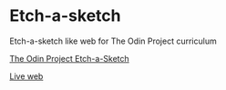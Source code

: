 # Etch-a-sketch

Etch-a-sketch like web for The Odin Project curriculum

[The Odin Project Etch-a-Sketch](https://www.theodinproject.com/lessons/foundations-etch-a-sketch)

[Live web](https://majiro1996.github.io/Etch-a-sketch/)


